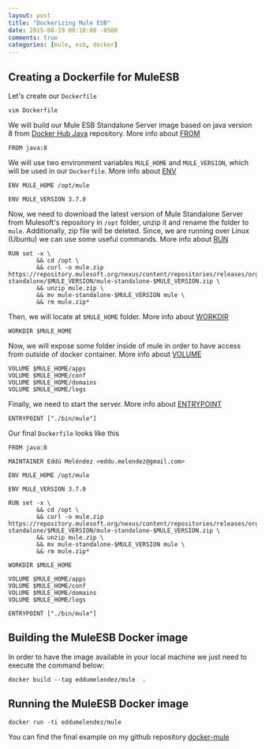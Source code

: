 ```yaml
---
layout: post
title: "Dockerizing Mule ESB"
date: 2015-08-19 00:10:00 -0500
comments: true
categories: [mule, esb, docker]
---
```

## Creating a Dockerfile for MuleESB

Let's create our `Dockerfile`

```
vim Dockerfile
```

We will build our Mule ESB Standalone Server image based on java version 8 from [Docker Hub Java](https://registry.hub.docker.com/_/java/) repository. More info about [FROM](https://docs.docker.com/docker/reference/builder/#from)

```
FROM java:8
```

We will use two environment variables `MULE_HOME` and `MULE_VERSION`, which will be used in our `Dockerfile`. More info about [ENV](https://docs.docker.com/docker/reference/builder/#env)

```
ENV MULE_HOME /opt/mule

ENV MULE_VERSION 3.7.0
```

Now, we need to download the latest version of Mule Standalone Server from Mulesoft's repository in `/opt` folder, unzip it and rename the folder to `mule`. Additionally, zip file will be deleted. Since, we are running over Linux (Ubuntu) we can use some useful commands. More info about [RUN](https://docs.docker.com/docker/reference/builder/#run)

```
RUN set -x \
        && cd /opt \
        && curl -o mule.zip https://repository.mulesoft.org/nexus/content/repositories/releases/org/mule/distributions/mule-standalone/$MULE_VERSION/mule-standalone-$MULE_VERSION.zip \
        && unzip mule.zip \
        && mv mule-standalone-$MULE_VERSION mule \
        && rm mule.zip*
```

Then, we will locate at `$MULE_HOME` folder. More info about [WORKDIR](https://docs.docker.com/docker/reference/builder/#workdir)

```
WORKDIR $MULE_HOME
```

Now, we will expose some folder inside of mule in order to have access from outside of docker container. More info about [VOLUME](https://docs.docker.com/docker/reference/builder/#volume)

```
VOLUME $MULE_HOME/apps
VOLUME $MULE_HOME/conf
VOLUME $MULE_HOME/domains
VOLUME $MULE_HOME/logs
```

Finally, we need to start the server. More info about [ENTRYPOINT](https://docs.docker.com/docker/reference/builder/#entrypoint)

```
ENTRYPOINT ["./bin/mule"]
```

Our final `Dockerfile` looks like this

```
FROM java:8

MAINTAINER Eddú Meléndez <eddu.melendez@gmail.com>

ENV MULE_HOME /opt/mule

ENV MULE_VERSION 3.7.0

RUN set -x \
        && cd /opt \
        && curl -o mule.zip https://repository.mulesoft.org/nexus/content/repositories/releases/org/mule/distributions/mule-standalone/$MULE_VERSION/mule-standalone-$MULE_VERSION.zip \
        && unzip mule.zip \
        && mv mule-standalone-$MULE_VERSION mule \
        && rm mule.zip*

WORKDIR $MULE_HOME

VOLUME $MULE_HOME/apps
VOLUME $MULE_HOME/conf
VOLUME $MULE_HOME/domains
VOLUME $MULE_HOME/logs

ENTRYPOINT ["./bin/mule"]
```

## Building the MuleESB Docker image

In order to have the image available in your local machine we just need to execute the command below:

```
docker build --tag eddumelendez/mule  .
```

## Running the MuleESB Docker image

```
docker run -ti eddumelendez/mule
```

You can find the final example on my github repository [docker-mule](https://github.com/eddumelendez/docker-mule)
